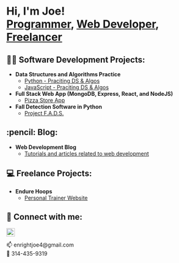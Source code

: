 <h1>Hi, I'm Joe! <br/><a href="https://github.com/Enright321">Programmer</a>, <a href="https://www.linkedin.com/in/joeenrightdev/">Web Developer</a>, <a href="https://www.webdivemedia.com/">Freelancer</a></h1>

<h2>👨‍💻 Software Development Projects:</h2>

- <b>Data Structures and Algorithms Practice</b>
  - [Python - Praciting DS & Algos](https://github.com/Enright321/python_DS_and_Algs)
  - [JavaScript - Praciting DS & Algos](https://github.com/Enright321/algs)
- <b>Full Stack Web App (MongoDB, Express, React, and NodeJS)</b>
  - [Pizza Store App](https://github.com/Enright321/React_Pizza_App)
- <b>Fall Detection Software in Python</b>
  - [Project F.A.D.S.](https://github.com/Enright321/fall_detection)

<h2>:pencil: Blog:</h2>

- <b>Web Development Blog</b>
  - [Tutorials and articles related to web development](http://joeenrightblog.com/)

<h2>💻 Freelance Projects:</h2>

- <b>Endure Hoops</b>
  - [Personal Trainer Website](https://github.com/Enright321/Freelance_work/tree/master/EndureHoops)

<h2> 🤳 Connect with me:</h2>

[<img align="left" alt="JoeEnright | LinkedIn" width="22px" src="https://cdn.jsdelivr.net/npm/simple-icons@v3/icons/linkedin.svg" />][linkedin]

[linkedin]: https://www.linkedin.com/in/joeenrightdev/

<br/>
<br />
📫 enrightjoe4@gmail.com
<br />
📲 314-435-9319

<!--
**joshmadakor1/joshmadakor1** is a ✨ _special_ ✨ repository because its `README.md` (this file) appears on your GitHub profile.

Here are some ideas to get you started:

- 🔭 I’m currently working on ...
- 🌱 I’m currently learning ...
- 👯 I’m looking to collaborate on ...
- 🤔 I’m looking for help with ...
- 💬 Ask me about ...
- 📫 How to reach me: ...
- 😄 Pronouns: ...
- ⚡ Fun fact: ...
-->
